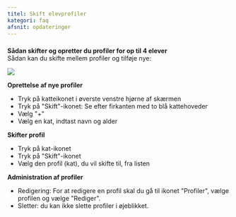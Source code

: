 ```yaml
---
titel: Skift elevprofiler
kategori: faq
afsnit: opdateringer
---
```

### 


**Sådan skifter og opretter du profiler for op til 4 elever**  
Sådan kan du skifte mellem profiler og tilføje nye:



![](https://help.Studycat.com/hc/article_attachments/32456628954137)



**Oprettelse af nye profiler**


* Tryk på katteikonet i øverste venstre hjørne af skærmen
* Tryk på "Skift"-ikonet: Se efter firkanten med to blå kattehoveder
* Vælg "\+"
* Vælg en kat, indtast navn og alder


**Skifter profil**


* Tryk på kat-ikonet
* Tryk på "Skift"-ikonet
* Vælg den profil (kat), du vil skifte til, fra listen


**Administration af profiler**


* Redigering: For at redigere en profil skal du gå til ikonet "Profiler", vælge profilen og vælge "Rediger".
* Sletter: du kan ikke slette profiler i øjeblikket.